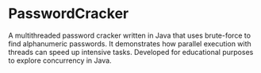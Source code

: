 # PasswordCracker
A multithreaded password cracker written in Java that uses brute-force to find alphanumeric passwords. It demonstrates how parallel execution with threads can speed up intensive tasks. Developed for educational purposes to explore concurrency in Java.
